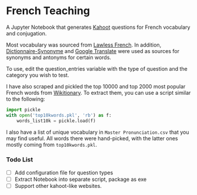 # French Teaching

A Jupyter Notebook that generates [Kahoot](kahoot.com) questions for French vocabulary and conjugation.

Most vocabulary was sourced from [Lawless French](lawlessfrench.com). 
In addition, [Dictionnaire-Synonyme](dictionanaire-synonyme.com) and
[Google Translate](translate.google.com) were used as sources for synonyms and antonyms for certain words. 

To use, edit the question_entries variable with the type of question and the category you wish to test.

I have also scraped and pickled the top 10000 and top 2000 most popular French words from 
[Wikitionary](https://en.wiktionary.org/wiki/Wiktionary:French_frequency_lists/1-2000). To extract them, you can use 
a script similar to the following:
```python
import pickle
with open('top10kwords.pkl', 'rb') as f:
    words_list10k = pickle.load(f)
```

I also have a list of unique vocabulary in `Master Pronunciation.csv` that you may find useful. All words there were 
hand-picked, with the latter ones mostly coming from `top10kwords.pkl`.

### Todo List
- [ ] Add configuration file for question types
- [ ] Extract Notebook into separate script, package as exe
- [ ] Support other kahoot-like websites. 